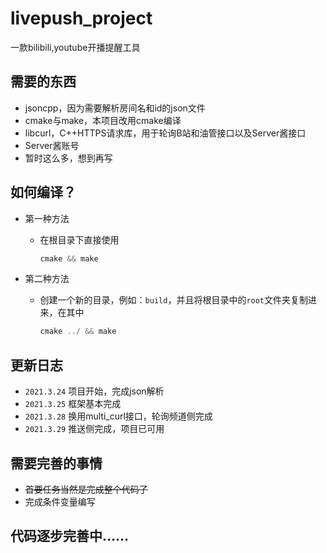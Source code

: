 # livepush_project
 一款bilibili,youtube开播提醒工具

需要的东西
--------

* jsoncpp，因为需要解析房间名和id的json文件
* cmake与make，本项目改用cmake编译
* libcurl，C\+\+HTTPS请求库，用于轮询B站和油管接口以及Server酱接口
* Server酱账号
* 暂时这么多，想到再写

如何编译？
--------

* 第一种方法
    - 在根目录下直接使用
        ```C++
        cmake && make
        ```

* 第二种方法
    - 创建一个新的目录，例如：`build`，并且将根目录中的`root`文件夹复制进来，在其中
        ```C++
        cmake ../ && make
        ```

更新日志
-------

- `2021.3.24` 项目开始，完成json解析
- `2021.3.25` 框架基本完成
- `2021.3.28` 换用multi_curl接口，轮询频道侧完成
- `2021.3.29` 推送侧完成，项目已可用

需要完善的事情
-------

* ~~首要任务当然是完成整个代码了~~
* 完成条件变量编写

## 代码逐步完善中......